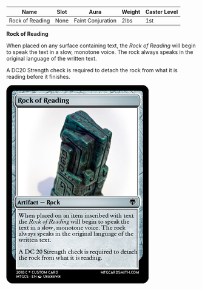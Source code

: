 
| Name            | Slot   | Aura                 | Weight | Caster Level |
| --------------- | ------ | -------------------- | ------ | ------------ |
| Rock of Reading | None | Faint Conjuration | 2lbs   | 1st         |

**Rock of Reading**

When placed on any surface containing text, the _Rock of Reading_ will begin to speak the text in a slow, monotone voice. The rock always speaks in the original language of the written text.

A DC20 Strength check is required to detach the rock from what it is reading before it finishes.

![itemimage]

[itemimage]: /MagicItems/ItemArt/RockofReading.png

